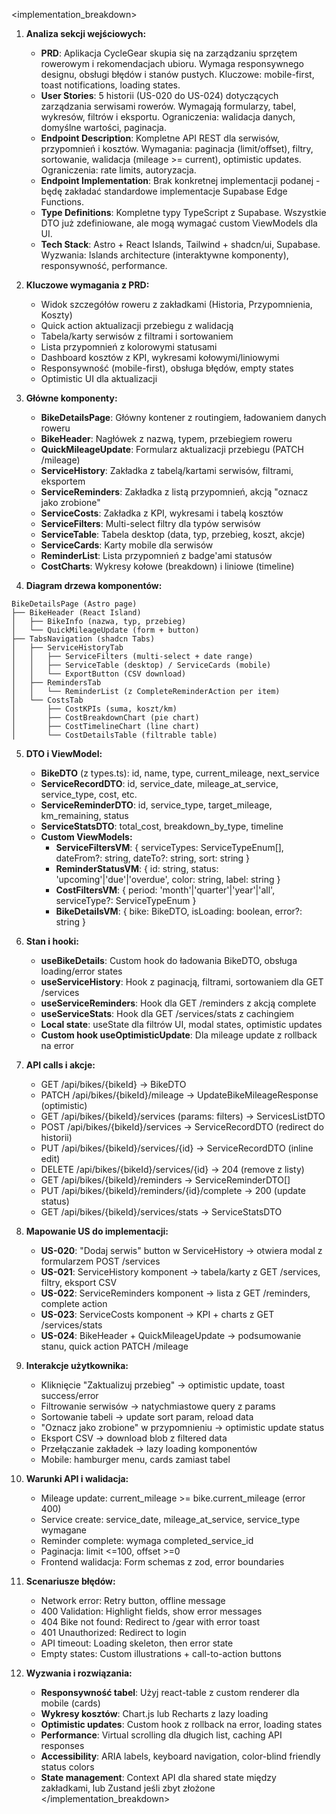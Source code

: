 <implementation_breakdown>
1. **Analiza sekcji wejściowych:**
   - **PRD**: Aplikacja CycleGear skupia się na zarządzaniu sprzętem rowerowym i rekomendacjach ubioru. Wymaga responsywnego designu, obsługi błędów i stanów pustych. Kluczowe: mobile-first, toast notifications, loading states.
   - **User Stories**: 5 historii (US-020 do US-024) dotyczących zarządzania serwisami rowerów. Wymagają formularzy, tabel, wykresów, filtrów i eksportu. Ograniczenia: walidacja danych, domyślne wartości, paginacja.
   - **Endpoint Description**: Kompletne API REST dla serwisów, przypomnień i kosztów. Wymagania: paginacja (limit/offset), filtry, sortowanie, walidacja (mileage >= current), optimistic updates. Ograniczenia: rate limits, autoryzacja.
   - **Endpoint Implementation**: Brak konkretnej implementacji podanej - będę zakładać standardowe implementacje Supabase Edge Functions.
   - **Type Definitions**: Kompletne typy TypeScript z Supabase. Wszystkie DTO już zdefiniowane, ale mogą wymagać custom ViewModels dla UI.
   - **Tech Stack**: Astro + React Islands, Tailwind + shadcn/ui, Supabase. Wyzwania: Islands architecture (interaktywne komponenty), responsywność, performance.

2. **Kluczowe wymagania z PRD:**
   - Widok szczegółów roweru z zakładkami (Historia, Przypomnienia, Koszty)
   - Quick action aktualizacji przebiegu z walidacją
   - Tabela/karty serwisów z filtrami i sortowaniem
   - Lista przypomnień z kolorowymi statusami
   - Dashboard kosztów z KPI, wykresami kołowymi/liniowymi
   - Responsywność (mobile-first), obsługa błędów, empty states
   - Optimistic UI dla aktualizacji

3. **Główne komponenty:**
   - **BikeDetailsPage**: Główny kontener z routingiem, ładowaniem danych roweru
   - **BikeHeader**: Nagłówek z nazwą, typem, przebiegiem roweru
   - **QuickMileageUpdate**: Formularz aktualizacji przebiegu (PATCH /mileage)
   - **ServiceHistory**: Zakładka z tabelą/kartami serwisów, filtrami, eksportem
   - **ServiceReminders**: Zakładka z listą przypomnień, akcją "oznacz jako zrobione"
   - **ServiceCosts**: Zakładka z KPI, wykresami i tabelą kosztów
   - **ServiceFilters**: Multi-select filtry dla typów serwisów
   - **ServiceTable**: Tabela desktop (data, typ, przebieg, koszt, akcje)
   - **ServiceCards**: Karty mobile dla serwisów
   - **ReminderList**: Lista przypomnień z badge'ami statusów
   - **CostCharts**: Wykresy kołowe (breakdown) i liniowe (timeline)

4. **Diagram drzewa komponentów:**
```
BikeDetailsPage (Astro page)
├── BikeHeader (React Island)
│   ├── BikeInfo (nazwa, typ, przebieg)
│   └── QuickMileageUpdate (form + button)
├── TabsNavigation (shadcn Tabs)
│   ├── ServiceHistoryTab
│   │   ├── ServiceFilters (multi-select + date range)
│   │   ├── ServiceTable (desktop) / ServiceCards (mobile)
│   │   └── ExportButton (CSV download)
│   ├── RemindersTab
│   │   └── ReminderList (z CompleteReminderAction per item)
│   └── CostsTab
│       ├── CostKPIs (suma, koszt/km)
│       ├── CostBreakdownChart (pie chart)
│       ├── CostTimelineChart (line chart)
│       └── CostDetailsTable (filtrable table)
```

5. **DTO i ViewModel:**
   - **BikeDTO** (z types.ts): id, name, type, current_mileage, next_service
   - **ServiceRecordDTO**: id, service_date, mileage_at_service, service_type, cost, etc.
   - **ServiceReminderDTO**: id, service_type, target_mileage, km_remaining, status
   - **ServiceStatsDTO**: total_cost, breakdown_by_type, timeline
   - **Custom ViewModels:**
     - **ServiceFiltersVM**: { serviceTypes: ServiceTypeEnum[], dateFrom?: string, dateTo?: string, sort: string }
     - **ReminderStatusVM**: { id: string, status: 'upcoming'|'due'|'overdue', color: string, label: string }
     - **CostFiltersVM**: { period: 'month'|'quarter'|'year'|'all', serviceType?: ServiceTypeEnum }
     - **BikeDetailsVM**: { bike: BikeDTO, isLoading: boolean, error?: string }

6. **Stan i hooki:**
   - **useBikeDetails**: Custom hook do ładowania BikeDTO, obsługa loading/error states
   - **useServiceHistory**: Hook z paginacją, filtrami, sortowaniem dla GET /services
   - **useServiceReminders**: Hook dla GET /reminders z akcją complete
   - **useServiceStats**: Hook dla GET /services/stats z cachingiem
   - **Local state**: useState dla filtrów UI, modal states, optimistic updates
   - **Custom hook useOptimisticUpdate**: Dla mileage update z rollback na error

7. **API calls i akcje:**
   - GET /api/bikes/{bikeId} -> BikeDTO
   - PATCH /api/bikes/{bikeId}/mileage -> UpdateBikeMileageResponse (optimistic)
   - GET /api/bikes/{bikeId}/services (params: filters) -> ServicesListDTO
   - POST /api/bikes/{bikeId}/services -> ServiceRecordDTO (redirect do historii)
   - PUT /api/bikes/{bikeId}/services/{id} -> ServiceRecordDTO (inline edit)
   - DELETE /api/bikes/{bikeId}/services/{id} -> 204 (remove z listy)
   - GET /api/bikes/{bikeId}/reminders -> ServiceReminderDTO[]
   - PUT /api/bikes/{bikeId}/reminders/{id}/complete -> 200 (update status)
   - GET /api/bikes/{bikeId}/services/stats -> ServiceStatsDTO

8. **Mapowanie US do implementacji:**
   - **US-020**: "Dodaj serwis" button w ServiceHistory -> otwiera modal z formularzem POST /services
   - **US-021**: ServiceHistory komponent -> tabela/karty z GET /services, filtry, eksport CSV
   - **US-022**: ServiceReminders komponent -> lista z GET /reminders, complete action
   - **US-023**: ServiceCosts komponent -> KPI + charts z GET /services/stats
   - **US-024**: BikeHeader + QuickMileageUpdate -> podsumowanie stanu, quick action PATCH /mileage

9. **Interakcje użytkownika:**
   - Kliknięcie "Zaktualizuj przebieg" -> optimistic update, toast success/error
   - Filtrowanie serwisów -> natychmiastowe query z params
   - Sortowanie tabeli -> update sort param, reload data
   - "Oznacz jako zrobione" w przypomnieniu -> optimistic update status
   - Eksport CSV -> download blob z filtered data
   - Przełączanie zakładek -> lazy loading komponentów
   - Mobile: hamburger menu, cards zamiast tabel

10. **Warunki API i walidacja:**
    - Mileage update: current_mileage >= bike.current_mileage (error 400)
    - Service create: service_date, mileage_at_service, service_type wymagane
    - Reminder complete: wymaga completed_service_id
    - Paginacja: limit <=100, offset >=0
    - Frontend walidacja: Form schemas z zod, error boundaries

11. **Scenariusze błędów:**
    - Network error: Retry button, offline message
    - 400 Validation: Highlight fields, show error messages
    - 404 Bike not found: Redirect to /gear with error toast
    - 401 Unauthorized: Redirect to login
    - API timeout: Loading skeleton, then error state
    - Empty states: Custom illustrations + call-to-action buttons

12. **Wyzwania i rozwiązania:**
    - **Responsywność tabel**: Użyj react-table z custom renderer dla mobile (cards)
    - **Wykresy kosztów**: Chart.js lub Recharts z lazy loading
    - **Optimistic updates**: Custom hook z rollback na error, loading states
    - **Performance**: Virtual scrolling dla długich list, caching API responses
    - **Accessibility**: ARIA labels, keyboard navigation, color-blind friendly status colors
    - **State management**: Context API dla shared state między zakładkami, lub Zustand jeśli zbyt złożone
</implementation_breakdown>
